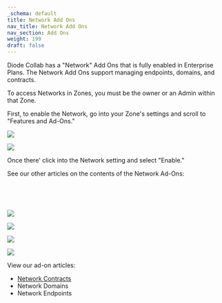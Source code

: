 ```yaml
---
_schema: default
title: Network Add Ons
nav_title: Network Add Ons
nav_section: Add Ons
weight: 199
draft: false
---
```

Diode Collab has a "Network" Add Ons that is fully enabled in Enterprise Plans.  The Network Add Ons support managing endpoints, domains, and contracts.

To access Networks in Zones, you must be the owner or an Admin within that Zone.

First, to enable the Network, go into your Zone's settings and scroll to "Features and Ad-Ons."

![](/uploads/network1-1.png)

![](/uploads/network2-1.png)

Once there' click into the Network setting and select "Enable."

See our other articles on the contents of the Network Ad-Ons:

&nbsp;

&nbsp;

![](/uploads/screenshot-2024-11-06-at-11-04-20-am.png)

![](/uploads/screenshot-2024-11-06-at-11-04-37-am.png)

![](/uploads/screenshot-2024-11-06-at-11-04-50-am.png)

![](/uploads/screenshot-2024-11-06-at-11-05-05-am.png)

View our ad-on articles:

* [Network Contracts](https://app.docs.diode.io/docs/ad-ons/diode-bookmarks/)
* Network Domains
* Network Endpoints

&nbsp;

&nbsp;